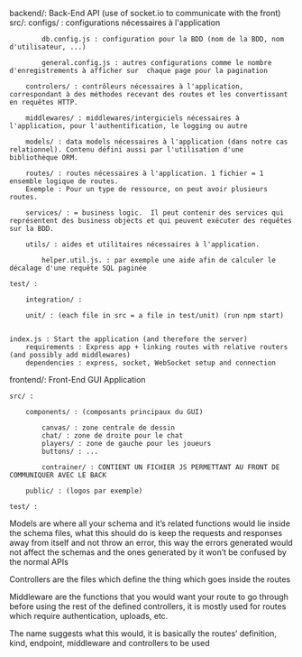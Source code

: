 backend/: Back-End API (use of socket.io to communicate with the front)
    src/:
        configs/ : configurations nécessaires à l'application

            db.config.js : configuration pour la BDD (nom de la BDD, nom d'utilisateur, ...)

            general.config.js : autres configurations comme le nombre d'enregistrements à afficher sur  chaque page pour la pagination
        
        controlers/ : contrôleurs nécessaires à l'application, correspondant à des méthodes recevant des routes et les convertissant en requêtes HTTP.

        middlewares/ : middlewares/intergiciels nécessaires à l'application, pour l'authentification, le logging ou autre

        models/ : data models nécessaires à l'application (dans notre cas relationnel). Contenu défini aussi par l'utilisation d'une bibliothèque ORM.

        routes/ : routes nécessaires à l'application. 1 fichier = 1 ensemble logique de routes.
        Exemple : Pour un type de ressource, on peut avoir plusieurs routes.

        services/ : = business logic.  Il peut contenir des services qui représentent des business objects et qui peuvent exécuter des requêtes sur la BDD.

        utils/ : aides et utilitaires nécessaires à l'application.

            helper.util.js. : par exemple une aide afin de calculer le décalage d'une requête SQL paginée
        
    test/ :
        
        integration/ :

        unit/ : (each file in src = a file in test/unit) (run npm start)


    index.js : Start the application (and therefore the server)
        requirements : Express app + linking routes with relative routers (and possibly add middlewares)
        dependencies : express, socket, WebSocket setup and connection

frontend/: Front-End GUI Application

    src/ :

        components/ : (composants principaux du GUI)

            canvas/ : zone centrale de dessin
            chat/ : zone de droite pour le chat
            players/ : zone de gauche pour les joueurs
            buttons/ : ...

            contrainer/ : CONTIENT UN FICHIER JS PERMETTANT AU FRONT DE COMMUNIQUER AVEC LE BACK
    
        public/ : (logos par exemple)

    test/ :

Models are where all your schema and it’s related functions would lie inside the schema files, what this should do is keep the requests and responses away from itself and not throw an error, this way the errors generated would not affect the schemas and the ones generated by it won’t be confused by the normal APIs

Controllers are the files which define the thing which goes inside the routes

Middleware are the functions that you would want your route to go through before using the rest of the defined controllers, it is mostly used for routes which require authentication, uploads, etc.

The name suggests what this would, it is basically the routes’ definition, kind, endpoint, middleware and controllers to be used